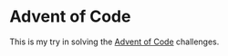 # Advent of Code

This is my try in solving the [Advent of Code](https://adventofcode.com) challenges.

<!-- CALENDAR-TILES -->
